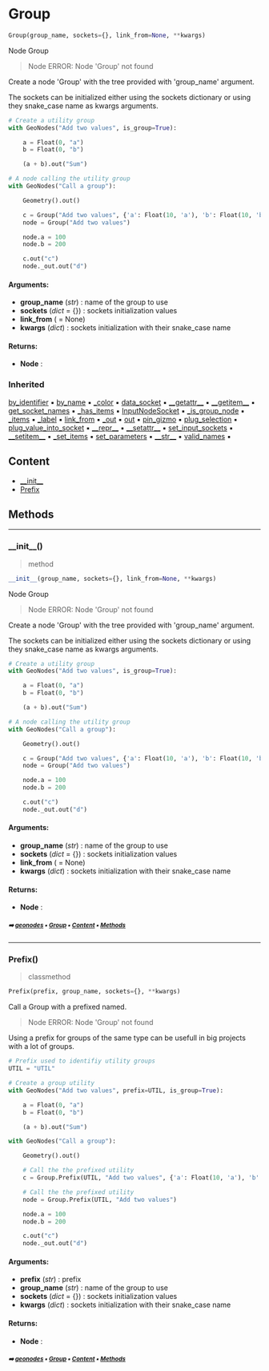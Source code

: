 # Group

``` python
Group(group_name, sockets={}, link_from=None, **kwargs)
```

Node Group

> Node ERROR: Node 'Group' not found

Create a node 'Group' with the tree provided with 'group_name' argument.

The sockets can be initialized either using the sockets dictionary or using they snake_case name
as kwargs arguments.

``` python
# Create a utility group
with GeoNodes("Add two values", is_group=True):

    a = Float(0, "a")
    b = Float(0, "b")

    (a + b).out("Sum")

# A node calling the utility group
with GeoNodes("Call a group"):

    Geometry().out()

    c = Group("Add two values", {'a': Float(10, 'a'), 'b': Float(10, 'b')}).sum
    node = Group("Add two values")

    node.a = 100
    node.b = 200

    c.out("c")
    node._out.out("d")
```

#### Arguments:
- **group_name** (_str_) : name of the group to use
- **sockets** (_dict_ = {}) : sockets initialization values
- **link_from** ( = None)
- **kwargs** (_dict_) : sockets  initialization with their snake_case name



#### Returns:
- **Node** : 

### Inherited

[by_identifier](node.md#by_identifier) :black_small_square: [by_name](node.md#by_name) :black_small_square: [\_color](node.md#_color) :black_small_square: [data_socket](node.md#data_socket) :black_small_square: [\_\_getattr__](domain.md#__getattr__) :black_small_square: [\_\_getitem__](node.md#__getitem__) :black_small_square: [get_socket_names](node.md#get_socket_names) :black_small_square: [\_has_items](node.md#_has_items) :black_small_square: [InputNodeSocket](node.md#inputnodesocket) :black_small_square: [\_is_group_node](node.md#_is_group_node) :black_small_square: [\_items](node.md#_items) :black_small_square: [\_label](node.md#_label) :black_small_square: [link_from](node.md#link_from) :black_small_square: [\_out](node.md#_out) :black_small_square: [out](color.md#out) :black_small_square: [pin_gizmo](node.md#pin_gizmo) :black_small_square: [plug_selection](node.md#plug_selection) :black_small_square: [plug_value_into_socket](node.md#plug_value_into_socket) :black_small_square: [\_\_repr__](core-treea-node.md#__repr__) :black_small_square: [\_\_setattr__](domain.md#__setattr__) :black_small_square: [set_input_sockets](node.md#set_input_sockets) :black_small_square: [\_\_setitem__](node.md#__setitem__) :black_small_square: [\_set_items](node.md#_set_items) :black_small_square: [set_parameters](node.md#set_parameters) :black_small_square: [\_\_str__](core-treea-node.md#__str__) :black_small_square: [valid_names](node.md#valid_names) :black_small_square:

## Content

- [\_\_init__](group.md#__init__)
- [Prefix](group.md#prefix)

## Methods



----------
### \_\_init__()

> method

``` python
__init__(group_name, sockets={}, link_from=None, **kwargs)
```

Node Group

> Node ERROR: Node 'Group' not found

Create a node 'Group' with the tree provided with 'group_name' argument.

The sockets can be initialized either using the sockets dictionary or using they snake_case name
as kwargs arguments.

``` python
# Create a utility group
with GeoNodes("Add two values", is_group=True):

    a = Float(0, "a")
    b = Float(0, "b")

    (a + b).out("Sum")

# A node calling the utility group
with GeoNodes("Call a group"):

    Geometry().out()

    c = Group("Add two values", {'a': Float(10, 'a'), 'b': Float(10, 'b')}).sum
    node = Group("Add two values")

    node.a = 100
    node.b = 200

    c.out("c")
    node._out.out("d")
```

#### Arguments:
- **group_name** (_str_) : name of the group to use
- **sockets** (_dict_ = {}) : sockets initialization values
- **link_from** ( = None)
- **kwargs** (_dict_) : sockets  initialization with their snake_case name



#### Returns:
- **Node** :

##### <sub>:arrow_right: [geonodes](index.md#geonodes) :black_small_square: [Group](group.md#group) :black_small_square: [Content](group.md#content) :black_small_square: [Methods](group.md#methods)</sub>

----------
### Prefix()

> classmethod

``` python
Prefix(prefix, group_name, sockets={}, **kwargs)
```

Call a Group with a prefixed named.

> Node ERROR: Node 'Group' not found

Using a prefix for groups of the same type can be usefull in big projects with
a lot of groups.

``` python
# Prefix used to identifiy utility groups
UTIL = "UTIL"

# Create a group utility
with GeoNodes("Add two values", prefix=UTIL, is_group=True):

    a = Float(0, "a")
    b = Float(0, "b")

    (a + b).out("Sum")

with GeoNodes("Call a group"):

    Geometry().out()

    # Call the the prefixed utility
    c = Group.Prefix(UTIL, "Add two values", {'a': Float(10, 'a'), 'b': Float(10, 'b')}).sum

    # Call the the prefixed utility
    node = Group.Prefix(UTIL, "Add two values")

    node.a = 100
    node.b = 200

    c.out("c")
    node._out.out("d")
```

#### Arguments:
- **prefix** (_str_) : prefix
- **group_name** (_str_) : name of the group to use
- **sockets** (_dict_ = {}) : sockets initialization values
- **kwargs** (_dict_) : sockets  initialization with their snake_case name



#### Returns:
- **Node** :

##### <sub>:arrow_right: [geonodes](index.md#geonodes) :black_small_square: [Group](group.md#group) :black_small_square: [Content](group.md#content) :black_small_square: [Methods](group.md#methods)</sub>
